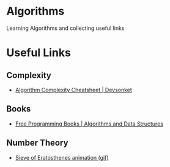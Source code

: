 # Algorithms
Learning Algorithms and collecting useful links

# Useful Links
## Complexity
* [Algorithm Complexity Cheatsheet | Devsonket](https://devsonket.com/algorithm-complexity/)

## Books
* [Free Programming Books | Algorithms and Data Structures](https://github.com/EbookFoundation/free-programming-books/blob/master/books/free-programming-books.md#algorithms--data-structures)

## Number Theory
* [Sieve of Eratosthenes animation (gif)](https://en.wikipedia.org/wiki/Sieve_of_Eratosthenes#/media/File:Sieve_of_Eratosthenes_animation.gif)

